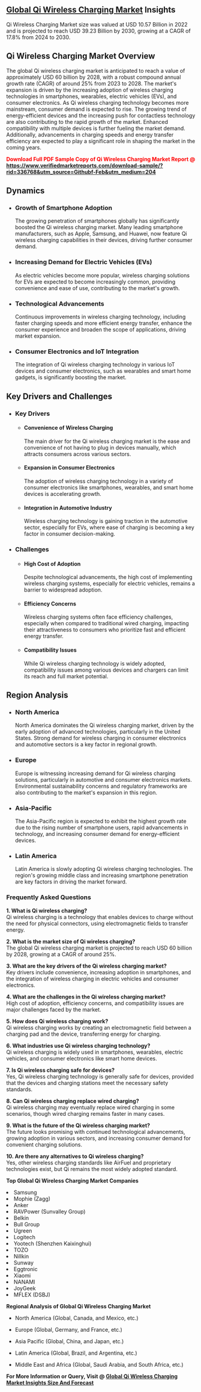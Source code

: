 <h2><a href="https://www.verifiedmarketreports.com/download-sample/?rid=336768&amp;utm_source=Githubf&amp;utm_medium=204" target="_blank">Global Qi Wireless Charging Market</a> Insights</h2><p>Qi Wireless Charging Market size was valued at USD 10.57 Billion in 2022 and is projected to reach USD 39.23 Billion by 2030, growing at a CAGR of 17.8% from 2024 to 2030.</p><p> <h2>Qi Wireless Charging Market Overview</h2> <p>The global Qi wireless charging market is anticipated to reach a value of approximately USD 60 billion by 2028, with a robust compound annual growth rate (CAGR) of around 25% from 2023 to 2028. The market's expansion is driven by the increasing adoption of wireless charging technologies in smartphones, wearables, electric vehicles (EVs), and consumer electronics. As Qi wireless charging technology becomes more mainstream, consumer demand is expected to rise. The growing trend of energy-efficient devices and the increasing push for contactless technology are also contributing to the rapid growth of the market. Enhanced compatibility with multiple devices is further fueling the market demand. Additionally, advancements in charging speeds and energy transfer efficiency are expected to play a significant role in shaping the market in the coming years.</p> <p><strong><p><span class=""><span style="color: #ff0000;"><strong>Download Full PDF Sample Copy of Qi Wireless Charging Market Report</strong> @ </span><a href="https://www.verifiedmarketreports.com/download-sample/?rid=336768&amp;utm_source=Githubf-Feb&amp;utm_medium=204" target="_blank">https://www.verifiedmarketreports.com/download-sample/?rid=336768&amp;utm_source=Githubf-Feb&amp;utm_medium=204</a></span></p></strong></p> <h2>Dynamics</h2> <ul> <li><h3>Growth of Smartphone Adoption</h3> The growing penetration of smartphones globally has significantly boosted the Qi wireless charging market. Many leading smartphone manufacturers, such as Apple, Samsung, and Huawei, now feature Qi wireless charging capabilities in their devices, driving further consumer demand.</li> <li><h3>Increasing Demand for Electric Vehicles (EVs)</h3> As electric vehicles become more popular, wireless charging solutions for EVs are expected to become increasingly common, providing convenience and ease of use, contributing to the market's growth.</li> <li><h3>Technological Advancements</h3> Continuous improvements in wireless charging technology, including faster charging speeds and more efficient energy transfer, enhance the consumer experience and broaden the scope of applications, driving market expansion.</li> <li><h3>Consumer Electronics and IoT Integration</h3> The integration of Qi wireless charging technology in various IoT devices and consumer electronics, such as wearables and smart home gadgets, is significantly boosting the market.</li> </ul> <h2>Key Drivers and Challenges</h2> <ul> <li><h3>Key Drivers</h3> <ul> <li><h4>Convenience of Wireless Charging</h4> The main driver for the Qi wireless charging market is the ease and convenience of not having to plug in devices manually, which attracts consumers across various sectors.</li> <li><h4>Expansion in Consumer Electronics</h4> The adoption of wireless charging technology in a variety of consumer electronics like smartphones, wearables, and smart home devices is accelerating growth.</li> <li><h4>Integration in Automotive Industry</h4> Wireless charging technology is gaining traction in the automotive sector, especially for EVs, where ease of charging is becoming a key factor in consumer decision-making.</li> </ul> </li> <li><h3>Challenges</h3> <ul> <li><h4>High Cost of Adoption</h4> Despite technological advancements, the high cost of implementing wireless charging systems, especially for electric vehicles, remains a barrier to widespread adoption.</li> <li><h4>Efficiency Concerns</h4> Wireless charging systems often face efficiency challenges, especially when compared to traditional wired charging, impacting their attractiveness to consumers who prioritize fast and efficient energy transfer.</li> <li><h4>Compatibility Issues</h4> While Qi wireless charging technology is widely adopted, compatibility issues among various devices and chargers can limit its reach and full market potential.</li> </ul> </li> </ul> <h2>Region Analysis</h2> <ul> <li><h3>North America</h3> North America dominates the Qi wireless charging market, driven by the early adoption of advanced technologies, particularly in the United States. Strong demand for wireless charging in consumer electronics and automotive sectors is a key factor in regional growth.</li> <li><h3>Europe</h3> Europe is witnessing increasing demand for Qi wireless charging solutions, particularly in automotive and consumer electronics markets. Environmental sustainability concerns and regulatory frameworks are also contributing to the market's expansion in this region.</li> <li><h3>Asia-Pacific</h3> The Asia-Pacific region is expected to exhibit the highest growth rate due to the rising number of smartphone users, rapid advancements in technology, and increasing consumer demand for energy-efficient devices.</li> <li><h3>Latin America</h3> Latin America is slowly adopting Qi wireless charging technologies. The region's growing middle class and increasing smartphone penetration are key factors in driving the market forward.</li> </ul> <h3>Frequently Asked Questions</h3> <p><strong>1. What is Qi wireless charging?</strong><br> Qi wireless charging is a technology that enables devices to charge without the need for physical connectors, using electromagnetic fields to transfer energy.</p> <p><strong>2. What is the market size of Qi wireless charging?</strong><br> The global Qi wireless charging market is projected to reach USD 60 billion by 2028, growing at a CAGR of around 25%.</p> <p><strong>3. What are the key drivers of the Qi wireless charging market?</strong><br> Key drivers include convenience, increasing adoption in smartphones, and the integration of wireless charging in electric vehicles and consumer electronics.</p> <p><strong>4. What are the challenges in the Qi wireless charging market?</strong><br> High cost of adoption, efficiency concerns, and compatibility issues are major challenges faced by the market.</p> <p><strong>5. How does Qi wireless charging work?</strong><br> Qi wireless charging works by creating an electromagnetic field between a charging pad and the device, transferring energy for charging.</p> <p><strong>6. What industries use Qi wireless charging technology?</strong><br> Qi wireless charging is widely used in smartphones, wearables, electric vehicles, and consumer electronics like smart home devices.</p> <p><strong>7. Is Qi wireless charging safe for devices?</strong><br> Yes, Qi wireless charging technology is generally safe for devices, provided that the devices and charging stations meet the necessary safety standards.</p> <p><strong>8. Can Qi wireless charging replace wired charging?</strong><br> Qi wireless charging may eventually replace wired charging in some scenarios, though wired charging remains faster in many cases.</p> <p><strong>9. What is the future of the Qi wireless charging market?</strong><br> The future looks promising with continued technological advancements, growing adoption in various sectors, and increasing consumer demand for convenient charging solutions.</p> <p><strong>10. Are there any alternatives to Qi wireless charging?</strong><br> Yes, other wireless charging standards like AirFuel and proprietary technologies exist, but Qi remains the most widely adopted standard.</p> </p><p><strong>Top Global Qi Wireless Charging Market Companies</strong></p><div data-test-id=""><p><li>Samsung</li><li> Mophie (Zagg)</li><li> Anker</li><li> RAVPower (Sunvalley Group)</li><li> Belkin</li><li> Bull Group</li><li> Ugreen</li><li> Logitech</li><li> Yootech (Shenzhen Kaixinghui)</li><li> TOZO</li><li> Nillkin</li><li> Sunway</li><li> Eggtronic</li><li> Xiaomi</li><li> NANAMI</li><li> JoyGeek</li><li> MFLEX (DSBJ)</li></p><div><strong>Regional Analysis of&nbsp;Global Qi Wireless Charging Market</strong></div><ul><li dir="ltr"><p dir="ltr">North America&nbsp;(Global, Canada, and Mexico, etc.)</p></li><li dir="ltr"><p dir="ltr">Europe (Global, Germany, and France, etc.)</p></li><li dir="ltr"><p dir="ltr">Asia Pacific&nbsp;(Global, China, and Japan, etc.)</p></li><li dir="ltr"><p dir="ltr">Latin America&nbsp;(Global, Brazil, and Argentina, etc.)</p></li><li dir="ltr">Middle East and Africa&nbsp;(Global, Saudi Arabia, and South Africa, etc.)</li></ul><p><strong>For More Information or Query, Visit @&nbsp;</strong><strong><a href="https://www.verifiedmarketreports.com/product/qi-wireless-charging-market/?utm_source=Githubf&amp;utm_medium=204" target="_blank">Global Qi Wireless Charging Market Insights Size And Forecast</a></strong></p></div>

